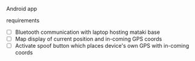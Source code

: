 Android app

requirements

- [ ] Bluetooth communication with laptop hosting mataki base
- [ ] Map display of current position and in-coming GPS coords
- [ ] Activate spoof button which places device's own GPS with in-coming coords
